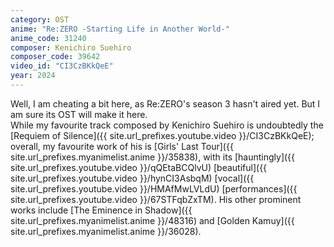 ```yaml
---
category: OST
anime: "Re:ZERO -Starting Life in Another World-"
anime_code: 31240
composer: Kenichiro Suehiro
composer_code: 39642
video_id: "CI3CzBKkQeE"
year: 2024
---
```

Well, I am cheating a bit here, as Re:ZERO's season 3 hasn't aired yet. But I am sure its OST will make it here.\
While my favourite track composed by Kenichiro Suehiro is undoubtedly the [Requiem of Silence]({{ site.url_prefixes.youtube.video }}/CI3CzBKkQeE); overall, my favourite work of his is [Girls' Last Tour]({{ site.url_prefixes.myanimelist.anime }}/35838), with its [hauntingly]({{ site.url_prefixes.youtube.video }}/qQEtaBCQlvU) [beautiful]({{ site.url_prefixes.youtube.video }}/hynCI3AsbqM) [vocal]({{ site.url_prefixes.youtube.video }}/HMAfMwLVLdU) [performances]({{ site.url_prefixes.youtube.video }}/67STFqbZxTM).
His other prominent works include [The Eminence in Shadow]({{ site.url_prefixes.myanimelist.anime }}/48316) and [Golden Kamuy]({{ site.url_prefixes.myanimelist.anime }}/36028).